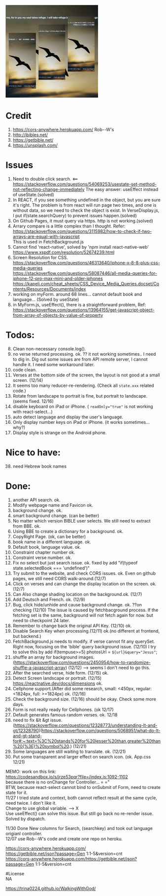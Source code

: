 <img src="https://github.com/Trina0224/WalkingWithGod/blob/main/pic4github/IMG_0665.JPG" alt="drawing" width="300"/>

# Credit  
1. https://cors-anywhere.herokuapp.com/ Rob--W's   
2. http://ibibles.net/  
3. https://getbible.net/  
4. https://unsplash.com/

# Issues  
1. Need to double click search.  <==
https://stackoverflow.com/questions/54069253/usestate-set-method-not-reflecting-change-immediately
The easy answer: useEffect instead of useState.(solved)  
2. In REACT, if you see something undefined in the object, but you are sure it's right. The problem is from
react will run page two times, and one is without data, so we need to check the object is exist.
In VerseDisplay.js, I put if(state.searchQuery) to prevent issues happen.(solved)  
3. On Github Pages, it must query via https. http is not working.(solved)  
4. Arrary compare is a little complex than I thought. Refer:  
https://stackoverflow.com/questions/3115982/how-to-check-if-two-arrays-are-equal-with-javascript  
This is used in FetchBackground.js  
5. Cannot find 'react-native', solved by 'npm install react-native-web'  https://www.xspdf.com/resolution/52674239.html  
6. Screen Resolution for CSS. https://stackoverflow.com/questions/46313640/iphone-x-8-8-plus-css-media-queries  
https://stackoverflow.com/questions/58087446/all-media-queries-for-iphone-12-pro-max-mini-and-older-iphones  
https://kapeli.com/cheat_sheets/CSS_Device_Media_Queries.docset/Contents/Resources/Documents/index  
7. working on myForm. around 68 lines... cannot default book and language... (Solved by useState)  
8. in MyForm.js, useEffect(), there is a straightforward problem, Ref: https://stackoverflow.com/questions/13964155/get-javascript-object-from-array-of-objects-by-value-of-property  







# Todos:  
8. Clean non-necessary console.log().
9. no verse returned processing. ok.  ?? it not working sometimes.. I need to dig in. Dig out some issues are from API remote server, I cannot handle it. I need some workaround later.  
19. code clean.  
27. Verses at the bottom side of the screen, the layout is not good at a small screen. (12/14)  
30. It seems too many reducer-re-rendering. (Check all `state.xxx` related code.)
31. Rotate from landscape to portrait is fine, but portrait to landscape. (seems fixed. 12/16)
32. disable keyboard on iPad or iPhone. ( `readOnly="true"` is not working with react-select...)    
33. auto detect language and display the user's language.
36. Only display number keys on iPad or iPhone. (it works sometimes... why?)
37. Display style is strange on the Android phone.  

# Nice to have:  
38. need Hebrew book names  


# Done:  
1. another API search.   ok.
2. Modify webpage name and Favicon ok.  
3. background change.  ok.
4. smart background change.  (can be better)
5. No matter which version BIBLE user selects. We still need to extract from BBE. ok.
6. Using BBE to create a dictionary for a background. ok.
7. CopyRight Page.  (ok, can be better)
10. book name in a different language. ok.
12. Default book, language value. ok.  
13. Constraint chapter number ok.  
14. Constraint verse number. ok.  
15. Fix no select but just search issue.  ok. fixed by add "if(typeof state.selectedBook === 'undefined')"
20. Try submit to the website, and check CORS issues. ok. Even on github pages, we still need CORS walk-around.(12/7)  
17. Click on verses and can change the display location on the screen. ok.(12/7)  
18. Can Also change shading location on the background.ok. (12/7)  
22. Add Deutsch and French. ok. (12/9)  
16. Bug, click hide/unhide and cause background change. ok. ??on checking (12/10) The issue is caused by fetchbacground process. If the fetching set is the same, background will not fetch again for now. but need to checkpoint 24 later.  
25. Remember to change back the original API Key. (12/10) ok.  
23. Disable Search Key when processing.(12/11) ok.(no different at frontend, but backend.)  
24. FetchBackground.js needs to modify. if verse cannot fit any querySet.  Right now, focusing on the 'bible'  query background issue. (12/10)  I try to solve this by add if(tempuse>=5)
  photosUrl = `${url}&query="Jesus"`;  
26. shuffle an array for background images.(https://stackoverflow.com/questions/2450954/how-to-randomize-shuffle-a-javascript-array)  (12/12)  --> seems I don't need to go this.  
28. After the searched verse, hide form. (12/15)  ok.  
29. Detect Screen landscape or portrait. (12/15)  https://reactnative.dev/docs/dimensions  ok.
32. Cellphone support.(After did some research, small: <450px, regular: <1824px, full: >=1824px) ok. (12/16)  
21. Check the background size. (12/16) should be okay. Check some more days.  
34. Form is not really ready for Cellphones. (ok 12/17)  
11. Default generates famous random verses. ok. 12/18  
39. need to fix &lt &gt issue. (https://stackoverflow.com/questions/12328773/understanding-lt-and-gt/12328790)(https://stackoverflow.com/questions/5068951/what-do-lt-and-gt-stand-for#:~:text=%3C%20stands%20for%20lesser%20than,greater%20than%20(%3E)%20symbol%20.) (12/21)  
35. Some languages are still waiting to translate. ok. (12/21)  
40. Put some transparent and larger effect on search icon. (ok. App.css 12/21)



















MEMO: work on this link:  
https://codesandbox.io/s/jrze53pqr?file=/index.js:1092-1102  
because there is no onChange for Controller... = ="  
BTW, because react-select cannot bind to onSubmit of Form, need to create state for it.  
11/27 I tried state and context, both cannot reflect result at the same cycle, need twice. I don't like it.  
Change to use global variable.  --> X  
Use useEffect() can solve this issue. But still go back no re-render issue. Solved by dispatch.  

11/30 Done New columns for Search, (searchkey) and took out language origianl controller.  
12/07 use Rob--W's code and create one repo on heroku.  



https://cors-anywhere.herokuapp.com/  
https://getbible.net/json?passage=Gen 1:1-5&version=cnt  
https://cors-anywhere.herokuapp.com/https://getbible.net/json?passage=Gen 1:1-5&version=cnt  

#License  
NA


https://trina0224.github.io/WalkingWithGod/  
